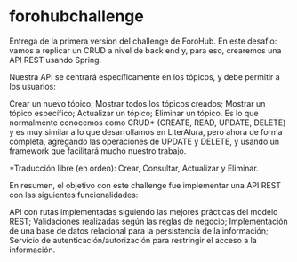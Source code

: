 # forohubchallenge

Entrega de la primera version del challenge de ForoHub.
En este desafio: vamos a replicar un CRUD a nivel de back end y, para eso, crearemos una API REST usando Spring.

Nuestra API se centrará específicamente en los tópicos, y debe permitir a los usuarios:

Crear un nuevo tópico;
Mostrar todos los tópicos creados;
Mostrar un tópico específico;
Actualizar un tópico;
Eliminar un tópico.
Es lo que normalmente conocemos como CRUD* (CREATE, READ, UPDATE, DELETE) y es muy similar a lo que desarrollamos en LiterAlura, pero ahora de forma completa, agregando las operaciones de UPDATE y DELETE, y usando un framework que facilitará mucho nuestro trabajo.

*Traducción libre (en orden): Crear, Consultar, Actualizar y Eliminar.

En resumen, el objetivo con este challenge fue implementar una API REST con las siguientes funcionalidades:

API con rutas implementadas siguiendo las mejores prácticas del modelo REST;
Validaciones realizadas según las reglas de negocio;
Implementación de una base de datos relacional para la persistencia de la información;
Servicio de autenticación/autorización para restringir el acceso a la información.
